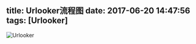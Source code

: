title: Urlooker流程图
date: 2017-06-20 14:47:56
tags: [Urlooker]
---

![Urlooker](/images/urlooker.svg)

